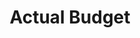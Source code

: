 ---
git: https://github.com/actualbudget/import-ynab4
logohandle: actualbudget
sort: actualbudget
title: Actual Budget
twitter: https://x.com/actualbudget
website: https://actualbudget.com/
---